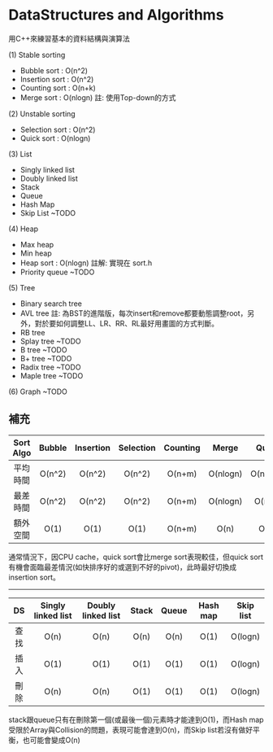 # DataStructures and Algorithms

用C++來練習基本的資料結構與演算法

(1) Stable sorting
- Bubble sort : O(n^2)
- Insertion sort : O(n^2)
- Counting sort : O(n+k)
- Merge sort : O(nlogn) 註: 使用Top-down的方式

(2) Unstable sorting
- Selection sort : O(n^2)
- Quick sort : O(nlogn)

(3) List
- Singly linked list
- Doubly linked list
- Stack
- Queue
- Hash Map
- Skip List ~TODO
  
(4) Heap
- Max heap
- Min heap
- Heap sort : O(nlogn) 註解: 實現在 sort.h
- Priority queue ~TODO

(5) Tree
- Binary search tree
- AVL tree 註: 為BST的進階版，每次insert和remove都要動態調整root，另外，對於要如何調整LL、LR、RR、RL最好用畫圖的方式判斷。
- RB tree
- Splay tree ~TODO
- B tree ~TODO
- B+ tree ~TODO
- Radix tree ~TODO
- Maple tree ~TODO

(6) Graph ~TODO

## 補充

| Sort Algo | Bubble | Insertion | Selection | Counting | Merge  | Quick  | Heap |
|:--:|:--:|:--:|:--:|:--:|:--:|:--:|:--:|
| 平均時間  | O(n^2)  | O(n^2)  | O(n^2)  | O(n+m)  | O(nlogn)  | O(nlogn)  | O(nlogn) |
| 最差時間  | O(n^2)  | O(n^2)  | O(n^2)  | O(n+m)  | O(nlogn)  | O(n^2)  | O(nlogn) |
| 額外空間  | O(1)    | O(1)    | O(1)    | O(n+m)  | O(n)      | O(1)  | O(1)     |

通常情況下，因CPU cache，quick sort會比merge sort表現較佳，但quick sort有機會面臨最差情況(如快排序好的或選到不好的pivot)，此時最好切換成insertion sort。

---

| DS | Singly linked list | Doubly linked list | Stack | Queue | Hash map  | Skip list |
|:--:|:--:|:--:|:--:|:--:|:--:|:--:|
| 查找  | O(n)  | O(n)  | O(n)  | O(n)  | O(1)  | O(logn)  | 
| 插入  | O(1)  | O(1)  | O(1)  | O(1)  | O(1)  | O(logn)  | 
| 刪除  | O(n)    | O(n)    | O(1)    | O(1)  | O(1)      | O(logn)  | 

stack跟queue只有在刪除第一個(或最後一個)元素時才能達到O(1)，而Hash map受限於Array與Collision的問題，表現可能會達到O(n)，而Skip list若沒有做好平衡，也可能會變成O(n)
